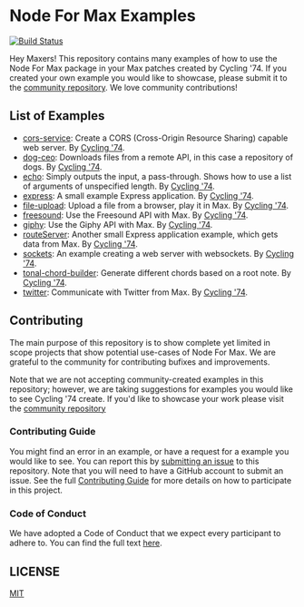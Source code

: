 # Node For Max Examples
[![Build Status](https://travis-ci.org/Cycling74/n4m-examples.svg?branch=master)](https://travis-ci.org/Cycling74/n4m-examples)

Hey Maxers! This repository contains many examples of how to use the Node For Max package in your Max patches created by Cycling '74. If you created your own example you would like to showcase, please submit it to the [community repository](https://github.com/Cycling74/n4m-community). We love community contributions!

## List of Examples

* [cors-service](./cors-service): Create a CORS (Cross-Origin Resource Sharing) capable web server. By [Cycling '74](https://github.com/Cycling74).
* [dog-ceo](./dog-ceo): Downloads files from a remote API, in this case a repository of dogs. By [Cycling '74](https://github.com/Cycling74).
* [echo](./echo): Simply outputs the input, a pass-through. Shows how to use a list of arguments of unspecified length. By [Cycling '74](https://github.com/Cycling74).
* [express](./express): A small example Express application. By [Cycling '74](https://github.com/Cycling74).
* [file-upload](./file-upload): Upload a file from a browser, play it in Max. By [Cycling '74](https://github.com/Cycling74).
* [freesound](./freesound): Use the Freesound API with Max. By [Cycling '74](https://github.com/Cycling74).
* [giphy](./giphy): Use the Giphy API with Max. By [Cycling '74](https://github.com/Cycling74).
* [routeServer](./routeServer): Another small Express application example, which gets data from Max. By [Cycling '74](https://github.com/Cycling74).
* [sockets](./sockets): An example creating a web server with websockets. By [Cycling '74](https://github.com/Cycling74).
* [tonal-chord-builder](./tonal-chord-builder): Generate different chords based on a root note. By [Cycling '74](https://github.com/Cycling74).
* [twitter](./twitter): Communicate with Twitter from Max. By [Cycling '74](https://github.com/Cycling74).

## Contributing

The main purpose of this repository is to show complete yet limited in scope projects that show potential use-cases of Node For Max. We are grateful to the community for contributing bufixes and improvements.

Note that we are not accepting community-created examples in this repository; however, we are taking suggestions for examples you would like to see Cycling '74 create. If you'd like to showcase your work please visit the [community repository](https://github.com/Cycling74/n4m-community)

### Contributing Guide

You might find an error in an example, or have a request for a example you would like to see. You can report this by [submitting an issue](https://github.com/Cycling74/n4m-examples/issues/new) to this repository. Note that you will need to have a GitHub account to submit an issue. See the full [Contributing Guide](./CONTRIBUTING.md) for more details on how to participate in this project.

### Code of Conduct

We have adopted a Code of Conduct that we expect every participant to adhere to. You can find the full text [here](./CODE_OF_CONDUCT.md).

## LICENSE

[MIT](./LICENSE)